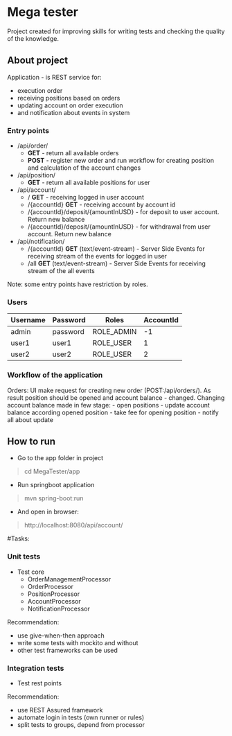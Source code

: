 # Mega tester
Project created for improving skills for writing tests and checking the quality of the knowledge.

## About project
Application - is REST service for:
 - execution order
 - receiving positions based on orders
 - updating account on order execution
 - and notification about events in system
 
 ### Entry points
 - /api/order/
	- **GET** - return all available orders
 	- **POST** - register new order and run workflow for creating position and calculation of the account changes
- /api/position/
	- **GET** - return all available positions for user
- /api/account/
	- / **GET** - receiving logged in user account
	- /{accountId} **GET** - receiving account by account id
	- /{accountId}/deposit/{amountInUSD} - for deposit to user account. Return new balance
	- /{accountId}/deposit/{amountInUSD} - for withdrawal from user account. Return new balance
- /api/notification/
	- /{accountId} **GET** (text/event-stream) - Server Side Events for receiving stream of the events for logged in user
	- /all **GET** (text/event-stream) - Server Side Events for receiving stream of the all events

Note: some entry points have restriction by roles.

### Users
| Username   | Password | Roles      | AccountId |
|------------|----------|------------|-----------|
| admin      | password | ROLE_ADMIN | -1        |
| user1      | user1    | ROLE_USER  | 1         |
| user2      | user2    | ROLE_USER  | 2         |

### Workflow of the application
Orders:
	UI make request for creating new order (POST:/api/orders/). As result position should be opened and account balance - changed.
	Changing account balance made in few stage:
	- open positions
	- update account balance according opened position
	- take fee for opening position
	- notify all about update 

## How to run

* Go to the app  folder in project 
> cd MegaTester/app
* Run springboot application 
> mvn spring-boot:run
* And open in browser: 
> http://localhost:8080/api/account/



#Tasks:
### Unit tests
- Test core
	- OrderManagementProcessor
	- OrderProcessor
	- PositionProcessor
	- AccountProcessor
	- NotificationProcessor

Recommendation:
- use give-when-then approach
- write some tests with mockito and without
- other test frameworks can be used

### Integration tests
- Test rest points 

Recommendation:
- use REST Assured framework
- automate login in tests (own runner or rules)
- split tests to groups, depend from processor



